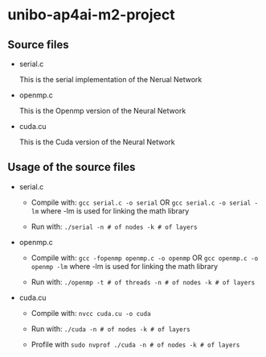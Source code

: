 # unibo-ap4ai-m2-project

## Source files
- serial.c

	This is the serial implementation of the Nerual Network

- openmp.c

	This is the Openmp version of the Neural Network

- cuda.cu

	This is the Cuda version of the Neural Network
	
## Usage of the source files
- serial.c
	- Compile with:
		`gcc serial.c -o serial`
		OR
		`gcc serial.c -o serial -lm`
		where -lm is used for linking the math library

	- Run with:
		`./serial -n # of nodes -k # of layers`

- openmp.c
	- Compile with:
		`gcc -fopenmp openmp.c -o openmp`
		OR
		`gcc openmp.c -o openmp -lm`
		where -lm is used for linking the math library

	- Run with:
		`./openmp -t # of threads -n # of nodes -k # of layers`

- cuda.cu
	- Compile with:
		`nvcc cuda.cu -o cuda`

	- Run with:
		`./cuda -n # of nodes -k # of layers`
		
	- Profile with
		`sudo nvprof ./cuda -n # of nodes -k # of layers`
